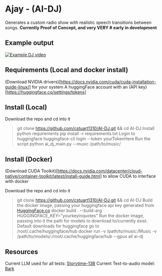 # Ajay - (AI-DJ)
Generates a custom radio show with realistic speech transitions between songs.
**Currently Proof of Concept, and very VERY # early in development**

## Example output
[![Example DJ video](https://i.ytimg.com/vi/beMPSie01Mk/maxresdefault.jpg?sqp=-oaymwEmCIAKENAF8quKqQMa8AEB-AH-CYAC0AWKAgwIABABGGUgZShlMA8=&rs=AOn4CLCYURGrdUDDAYM1vLa8KPsufswYvA)](https://www.youtube.com/watch?v=/beMPSie01Mk)

## Requirements (Local and docker install)
(Download NVIDIA drivers)[https://docs.nvidia.com/cuda/cuda-installation-guide-linux/] for your system
A huggingFace account with an (API key)[https://huggingface.co/settings/tokens]

## Install (Local)
Download the repo and cd into it
> git clone https://github.com/cstuart1310/AI-DJ.git && cd AI-DJ
Install python requirements
> pip install -r requirements.txt
Login to huggingface
>huggingface-cli login --token yourTokenHere
Run the script
> python ai_dj_main.py --music /path/to/music/

## Install (Docker)
(Download CUDA Toolkit)[https://docs.nvidia.com/datacenter/cloud-native/container-toolkit/latest/install-guide.html] to allow CUDA to interface with docker

Download the repo and cd into it
> git clone https://github.com/cstuart1310/AI-DJ.git && cd AI-DJ
Build the docker image, passing your huggingface api key generated from [HuggingFace.co](https://huggingface.co/settings/tokens)
> docker build . --build-arg HUGGINGFACE_KEY="yourkeyinquotes"
Run the docker image, passing into it the path for models to download to/currently exist. Default downloads for huggingface go to /root/.cache/huggingface/hub
> docker run -v /path/to/music:/Music -v /path/to/models/:/root/.cache/huggingface/hub --gpus all ai-dj 

## Resources
Current LLM used for all tests: [Storytime-13B](https://huggingface.co/TheBloke/storytime-13B-GPTQ)
Current Text-to-audio model: [Bark](https://huggingface.co/spaces/suno/bark)
